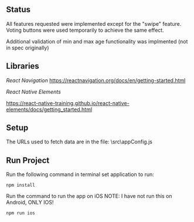 ## Status

All features requested were implemented except for the "swipe" feature. Voting buttons were used temporarily to achieve the same effect.

Additional validation of min and max age functionality was implmented (not in spec originally)



## Libraries

*React Navigation*
https://reactnavigation.org/docs/en/getting-started.html

*React Native Elements*

https://react-native-training.github.io/react-native-elements/docs/getting_started.html

## Setup

The URLs used to fetch data are in the file: \src\appConfig.js

## Run Project

Run the following command in terminal set application to run:

`npm install`

Run the command to run the app on iOS NOTE: I have not run this on Android, ONLY IOS!

`npm run ios`




